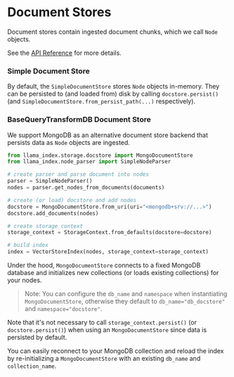 # Document Stores
Document stores contain ingested document chunks, which we call `Node` objects.

See the [API Reference](/reference/storage/docstore.rst) for more details.


### Simple Document Store
By default, the `SimpleDocumentStore` stores `Node` objects in-memory. 
They can be persisted to (and loaded from) disk by calling `docstore.persist()` (and `SimpleDocumentStore.from_persist_path(...)` respectively).

### BaseQueryTransformDB Document Store
We support MongoDB as an alternative document store backend that persists data as `Node` objects are ingested.
```python
from llama_index.storage.docstore import MongoDocumentStore
from llama_index.node_parser import SimpleNodeParser

# create parser and parse document into nodes 
parser = SimpleNodeParser()
nodes = parser.get_nodes_from_documents(documents)

# create (or load) docstore and add nodes
docstore = MongoDocumentStore.from_uri(uri="<mongodb+srv://...>")
docstore.add_documents(nodes)

# create storage context
storage_context = StorageContext.from_defaults(docstore=docstore)

# build index
index = VectorStoreIndex(nodes, storage_context=storage_context)
```

Under the hood, `MongoDocumentStore` connects to a fixed MongoDB database and initializes new collections (or loads existing collections) for your nodes.
> Note: You can configure the `db_name` and `namespace` when instantiating `MongoDocumentStore`, otherwise they default to `db_name="db_docstore"` and `namespace="docstore"`.

Note that it's not necessary to call `storage_context.persist()` (or `docstore.persist()`) when using an `MongoDocumentStore`
since data is persisted by default. 

You can easily reconnect to your MongoDB collection and reload the index by re-initializing a `MongoDocumentStore` with an existing `db_name` and `collection_name`.





